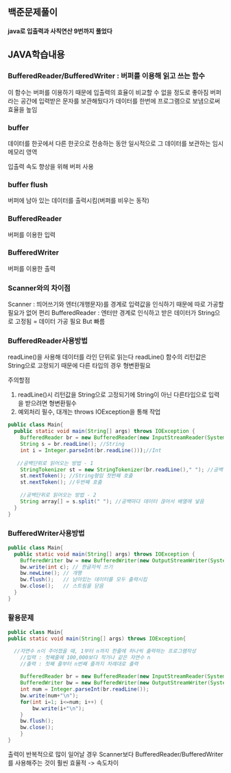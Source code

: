 ## 백준문제풀이
#### java로 입출력과 사칙연산 9번까지 풀었다

## JAVA학습내용
### BufferedReader/BufferedWriter : 버퍼를 이용해 읽고 쓰는 함수
이 함수는 버퍼를 이용하기 때문에 입출력의 효율이 비교할 수 없을 정도로 좋아짐
버퍼라는 공간에 입력받은 문자를 보관해뒀다가 데이터를 한번에 프로그램으로 보냄으로써 효율을 높임

### buffer

데이터를 한곳에서 다른 한곳으로 전송하는 동안 일시적으로 그 데이터를 보관하는 임시 메모리 영역

입출력 속도 향상을 위해 버퍼 사용

### buffer flush

버퍼에 남아 있는 데이터를 출력시킴(버퍼를 비우는 동작)

### BufferedReader

버퍼를 이용한 입력

### BufferedWriter

버퍼를 이용한 출력



### Scanner와의 차이점
Scanner : 띄어쓰기와 엔터(개행문자)를 경계로 입력값을 인식하기 때문에 따로 가공할 필요가 없어 편리
BufferedReader : 엔터만 경계로 인식하고 받은 데이터가 String으로 고정됨 = 데이터 가공 필요 But 빠름

### BufferedReader사용방법
readLine()을 사용해 데이터를 라인 단위로 읽는다
readLine() 함수의 리턴값은 String으로 고정되기 때문에 다른 타입의 경우 형변환필요

주의할점
1. readLine()시 리턴값을 String으로 고정되기에 String이 아닌 다른타입으로 입력을 받으려면 형변환필수
2. 예외처리 필수, 대개는 throws IOException을 통해 작업

```java
public class Main{
  public static void main(String[] args) throws IOException {
    BufferedReader br = new BufferedReader(new InputStreamReader(System.in)); //선언
    String s = br.readLine(); //String
    int i = Integer.parseInt(br.readLine()));//Int
   
   //공백단위로 읽어오는 방법 - 1
    StringTokenizer st = new StringTokenizer(br.readLine()," "); //공백단위로 끊어 읽을 수 있도록
    st.nextToken(); //String형임 첫번째 호출
    st.nextToken(); //두번째 호출
    
    //공백단위로 읽어오는 방법 - 2
    String array[] = s.split(" "); //공백마다 데이터 끊어서 배열에 넣음
  }
}
```

### BufferedWriter사용방법
```java
public class Main{
  public static void main(String[] args) throws IOException {
    BufferedWriter bw = new BufferedWriter(new OutputStreamWriter(System.out));
    bw.write(int c); // 한글자씩 쓰기
    bw.newLine(); // 개행
    bw.flush();   // 남아있는 데이터를 모두 출력시킴
    bw.close();   // 스트림을 닫음
  }
}
```

### 활용문제
```java
public class Main{
public static void main(String[] args) throws IOException{

  //자연수 n이 주어졌을 때, 1부터 n까지 한줄에 하나씩 출력하는 프로그램작성
	//입력 : 첫째줄에 100,000보다 작거나 같은 자연수 n
	//출력 : 첫째 줄부터 n번째 줄까지 차례대로 출력
    
	BufferedReader br = new BufferedReader(new InputStreamReader(System.in));
	BufferedWriter bw = new BufferedWriter(new OutputStreamWriter(System.out));
	int num = Integer.parseInt(br.readLine());
	bw.write(num+"\n"); 
	for(int i=1; i<=num; i++) {
		bw.write(i+"\n");
	}
	bw.flush();
	bw.close();
	}
}
```
출력이 반복적으로 많이 일어날 경우 Scanner보다 BufferedReader/BufferedWriter를 사용해주는 것이 훨씬 효율적 -> 속도차이
